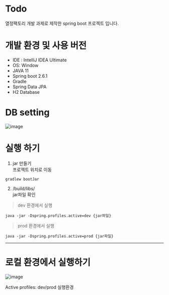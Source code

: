 # Todo

열정팩토리 개발 과제로 제작한 spring boot 프로젝트 입니다.

# 개발 환경 및 사용 버전

- IDE : IntelliJ IDEA Ultimate
- OS: Window
- JAVA 11
- Spring boot 2.6.1
- Gradle
- Spring Data JPA
- H2 Database

# DB setting
![image](https://user-images.githubusercontent.com/22045436/144750523-ed8b3b6b-775f-4fe5-887c-1e8d04c34a55.png)


# 실행 하기
1. jar 만들기  
프로젝트 위치로 이동
```
gradlew bootJar
```
2. /build/libs/  
jar파일 확인  

> dev 환경에서 실행
```
java -jar -Dspring.profiles.active=dev {jar파일}
```

> prod 환경에서 실행
```
java -jar -Dspring.profiles.active=prod {jar파일}
```
---------------------------------------------------
# 로컬 환경에서 실행하기
![image](https://user-images.githubusercontent.com/22045436/144747970-cce8b179-960b-4444-8be8-84a57ea9ea6b.png)

Active profiles: dev/prod 실행환경 
